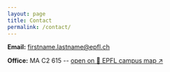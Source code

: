 ```yaml
---
layout: page
title: Contact
permalink: /contact/
---
```


**Email:** firstname.lastname@epfl.ch  

**Office:** MA C2 615 -- <a href="https://plan.epfl.ch/?room=MA%20C2%20615" target="_blank" rel="noopener">open on 📍 EPFL campus map ↗︎</a>